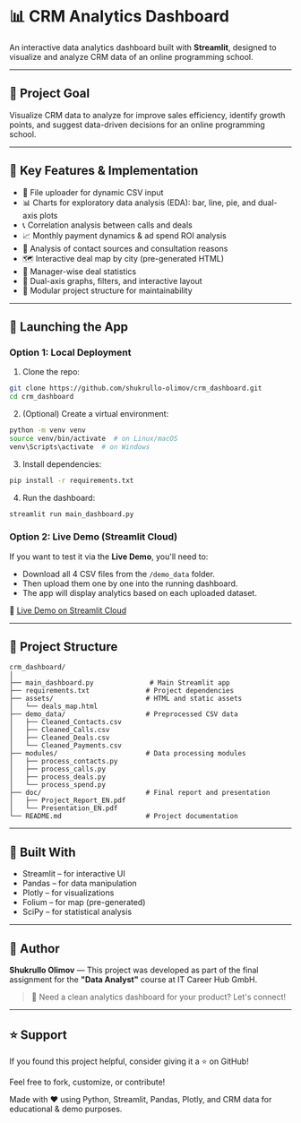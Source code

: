 # 📊 CRM Analytics Dashboard

An interactive data analytics dashboard built with **Streamlit**, designed to visualize and analyze CRM data of an online programming school.

---

## 🎯 Project Goal

Visualize CRM data to analyze for improve sales efficiency, identify growth points, and suggest data-driven decisions for an online programming school.

---

## 🧩 Key Features & Implementation

- 📂 File uploader for dynamic CSV input
- 📊 Charts for exploratory data analysis (EDA): bar, line, pie, and dual-axis plots
- 📞 Correlation analysis between calls and deals
- 📈 Monthly payment dynamics & ad spend ROI analysis
- 💬 Analysis of contact sources and consultation reasons
- 🗺️ Interactive deal map by city (pre-generated HTML)
- 💼 Manager-wise deal statistics
- 🔄 Dual-axis graphs, filters, and interactive layout
- 📌 Modular project structure for maintainability

---

## 🚀 Launching the App

### Option 1: Local Deployment

1. Clone the repo:
```bash
git clone https://github.com/shukrullo-olimov/crm_dashboard.git
cd crm_dashboard
```
2. (Optional) Create a virtual environment:
```bash
python -m venv venv
source venv/bin/activate  # on Linux/macOS
venv\Scripts\activate  # on Windows
```
3. Install dependencies:
```bash
pip install -r requirements.txt
```
4. Run the dashboard:
```bash
streamlit run main_dashboard.py
```

### Option 2: Live Demo (Streamlit Cloud)

If you want to test it via the **Live Demo**, you'll need to:
- Download all 4 CSV files from the `/demo_data` folder.
- Then upload them one by one into the running dashboard.
- The app will display analytics based on each uploaded dataset.

🔗 [Live Demo on Streamlit Cloud](https://crmdashboard-nzwaqgbqfcuerccqes72gj.streamlit.app/)

---

## 📁 Project Structure

```
crm_dashboard/
│
├── main_dashboard.py              # Main Streamlit app
├── requirements.txt              # Project dependencies
├── assets/                       # HTML and static assets
│   └── deals_map.html
├── demo_data/                    # Preprocessed CSV data
│   ├── Cleaned_Contacts.csv
│   ├── Cleaned_Calls.csv
│   ├── Cleaned_Deals.csv
│   └── Cleaned_Payments.csv
├── modules/                      # Data processing modules
│   ├── process_contacts.py
│   ├── process_calls.py
│   ├── process_deals.py
│   └── process_spend.py
├── doc/                          # Final report and presentation
│   ├── Project_Report_EN.pdf
│   └── Presentation_EN.pdf
└── README.md                     # Project documentation
```

---

## 🔧 Built With

- Streamlit – for interactive UI
- Pandas – for data manipulation
- Plotly – for visualizations
- Folium – for map (pre-generated)
- SciPy – for statistical analysis

---

## 🤝 Author

**Shukrullo Olimov** — This project was developed as part of the final assignment for the **"Data Analyst"** course at IT Career Hub GmbH.

> 📌 Need a clean analytics dashboard for your product? Let's connect!

---

## ⭐️ Support

If you found this project helpful, consider giving it a ⭐ on GitHub!

Feel free to fork, customize, or contribute!

Made with ❤️ using Python, Streamlit, Pandas, Plotly, and CRM data for educational & demo purposes.

